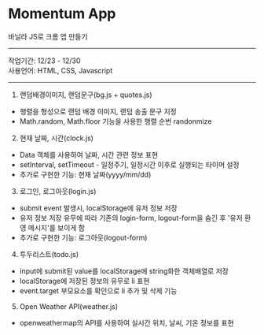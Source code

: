 # Momentum App

바닐라 JS로 크롬 앱 만들기

--------------------------------------------------------

작업기간: 12/23 - 12/30 <br>
사용언어: HTML, CSS, Javascript

--------------------------------------------------------

1. 랜덤배경이미지, 랜덤문구(bg.js + quotes.js)
* 행렬을 형성으로 랜덤 배경 이미지, 랜덤 송출 문구 지정
* Math.random, Math.floor 기능을 사용한 행렬 순번 randonmize

2. 현재 날짜, 시간(clock.js)
* Data 객체를 사용하여 날짜, 시간 관련 정보 표현
* setInterval, setTimeout - 일정주기, 일정시간 이후로 실행되는 타이머 설정
* 추가로 구현한 기능: 현재 날짜(yyyy/mm/dd)

3. 로그인, 로그아웃(login.js)
* submit event 발생시, localStorage에 유저 정보 저장
* 유저 정보 저장 유무에 따라 기존의 login-form, logout-form을 숨긴 후 '유저 환영 메시지'를 보이게 함
* 추가로 구현한 기능: 로그아웃(logout-form)

4. 투두리스트(todo.js)
* input에 submit된 value를 localStorage에 string화한 객체배열로 저장
* localStorage에 저장된 정보의 유무로 li 표현
* event.target 부모요소를 확인으로 li 추가 및 삭제 기능

5. Open Weather API(weather.js)
* openweathermap의 API를 사용하여 실시간 위치, 날씨, 기온 정보를 표현